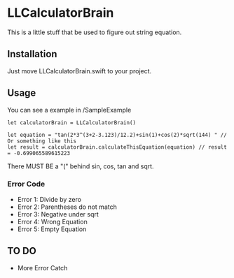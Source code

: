 # LLCalculatorBrain
This is a little stuff that be used to figure out string equation.

## Installation
Just move LLCalculatorBrain.swift to your project.

## Usage
You can see a example in /SampleExample
```
let calculatorBrain = LLCalculatorBrain()

let equation = "tan(2*3^(3+2-3.123)/12.2)+sin(1)+cos(2)*sqrt(144) " // Or something like this
let result = calculatorBrain.calculateThisEquation(equation) // result = -0.699065589615223
```
There MUST BE a "(" behind sin, cos, tan and sqrt.

### Error Code
* Error 1: Divide by zero
* Error 2: Parentheses do not match
* Error 3: Negative under sqrt
* Error 4: Wrong Equation
* Error 5: Empty Equation

## TO DO
* More Error Catch

